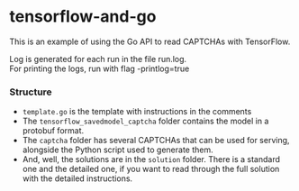 # tensorflow-and-go
This is an example of using the Go API to read CAPTCHAs with TensorFlow. 

Log is generated for each run in the file run.log.  
For printing the logs, run with flag -printlog=true

### Structure
- `template.go` is the template with instructions in the comments
- The `tensorflow_savedmodel_captcha` folder contains the model in a protobuf format.
- The `captcha` folder has several CAPTCHAs that can be used for serving, alongside the Python script used to generate them.
- And, well, the solutions are in the `solution` folder. There is a standard one and the detailed one, if you want to read through the full solution with the detailed instructions.
